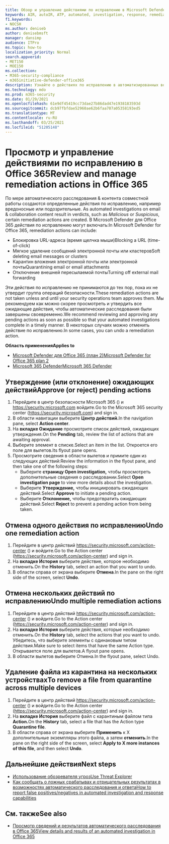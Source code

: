 ```yaml
---
title: Обзор и управление действиями по исправлению в Microsoft Defender для Office 365
keywords: AIR, autoIR, ATP, automated, investigation, response, remediation, threats, advanced, threat, protection
f1.keywords:
- NOCSH
ms.author: deniseb
author: denisebmsft
manager: dansimp
audience: ITPro
ms.topic: how-to
localization_priority: Normal
search.appverid:
- MET150
- MOE150
ms.collection:
- M365-security-compliance
- m365initiative-defender-office365
description: Узнайте о действиях по исправлению в автоматизированных возможностях расследования и ответа в Microsoft Defender для Office 365 Plan 2.
ms.technology: mdo
ms.prod: m365-security
ms.date: 01/29/2021
ms.openlocfilehash: 61e9df45419cc73dae27b86dad47e1938183593d
ms.sourcegitcommit: dcb97fbfdae52960ae62b6faa707a05358193ed5
ms.translationtype: MT
ms.contentlocale: ru-RU
ms.lasthandoff: 03/25/2021
ms.locfileid: "51205148"
---
```

# <a name="review-and-manage-remediation-actions-in-office-365"></a><span data-ttu-id="1f78a-104">Просмотр и управление действиями по исправлению в Office 365</span><span class="sxs-lookup"><span data-stu-id="1f78a-104">Review and manage remediation actions in Office 365</span></span>

<span data-ttu-id="1f78a-105">По мере автоматического расследования & контента совместной работы создаются определенные действия по исправлению, например вредоносные или подозрительные. </span><span class="sxs-lookup"><span data-stu-id="1f78a-105">As automated investigations on email & collaboration content result in verdicts, such as *Malicious* or *Suspicious*, certain remediation actions are created.</span></span> <span data-ttu-id="1f78a-106">В Microsoft Defender для Office 365 действия по исправлению могут включать:</span><span class="sxs-lookup"><span data-stu-id="1f78a-106">In Microsoft Defender for Office 365, remediation actions can include:</span></span>
- <span data-ttu-id="1f78a-107">Блокировка URL-адреса (время щелчка мыши)</span><span class="sxs-lookup"><span data-stu-id="1f78a-107">Blocking a URL (time-of-click)</span></span>
- <span data-ttu-id="1f78a-108">Мягкое удаление сообщений электронной почты или кластеров</span><span class="sxs-lookup"><span data-stu-id="1f78a-108">Soft deleting email messages or clusters</span></span>
- <span data-ttu-id="1f78a-109">Карантин вложения электронной почты или электронной почты</span><span class="sxs-lookup"><span data-stu-id="1f78a-109">Quarantining email or email attachments</span></span>
- <span data-ttu-id="1f78a-110">Отключение внешней пересылаемой почты</span><span class="sxs-lookup"><span data-stu-id="1f78a-110">Turning off external mail forwarding</span></span>

<span data-ttu-id="1f78a-111">Эти действия по исправлению не принимаются до тех пор, пока их не утвердит группа операций безопасности.</span><span class="sxs-lookup"><span data-stu-id="1f78a-111">These remediation actions are not taken unless and until your security operations team approves them.</span></span> <span data-ttu-id="1f78a-112">Мы рекомендуем как можно скорее просмотреть и утвердить все ожидающие действия, чтобы автоматические расследования были завершены своевременно.</span><span class="sxs-lookup"><span data-stu-id="1f78a-112">We recommend reviewing and approving any pending actions as soon as possible so that your automated investigations complete in a timely manner.</span></span> <span data-ttu-id="1f78a-113">В некоторых случаях можно отменить действие по исправлению.</span><span class="sxs-lookup"><span data-stu-id="1f78a-113">In some cases, you can undo a remediation action.</span></span>

<span data-ttu-id="1f78a-114">**Область применения**</span><span class="sxs-lookup"><span data-stu-id="1f78a-114">**Applies to**</span></span>
- [<span data-ttu-id="1f78a-115">Microsoft Defender для Office 365 (план 2)</span><span class="sxs-lookup"><span data-stu-id="1f78a-115">Microsoft Defender for Office 365 plan 2</span></span>](defender-for-office-365.md)
- [<span data-ttu-id="1f78a-116">Microsoft 365 Defender</span><span class="sxs-lookup"><span data-stu-id="1f78a-116">Microsoft 365 Defender</span></span>](../defender/microsoft-365-defender.md)

## <a name="approve-or-reject-pending-actions"></a><span data-ttu-id="1f78a-117">Утверждение (или отклонение) ожидающих действий</span><span class="sxs-lookup"><span data-stu-id="1f78a-117">Approve (or reject) pending actions</span></span>

1. <span data-ttu-id="1f78a-118">Перейдите в центр безопасности Microsoft 365 () и <https://security.microsoft.com> войдите.</span><span class="sxs-lookup"><span data-stu-id="1f78a-118">Go to the Microsoft 365 security center (<https://security.microsoft.com>) and sign in.</span></span>
2. <span data-ttu-id="1f78a-119">В области навигации выберите **Центр действий.**</span><span class="sxs-lookup"><span data-stu-id="1f78a-119">In the navigation pane, select **Action center**.</span></span>
3. <span data-ttu-id="1f78a-120">На **вкладке Ожидание** просмотрите список действий, ожидающих утверждения.</span><span class="sxs-lookup"><span data-stu-id="1f78a-120">On the **Pending** tab, review the list of actions that are awaiting approval.</span></span>
4. <span data-ttu-id="1f78a-121">Выберите элемент в списке.</span><span class="sxs-lookup"><span data-stu-id="1f78a-121">Select an item in the list.</span></span> <span data-ttu-id="1f78a-122">Откроется его поле для вылетов.</span><span class="sxs-lookup"><span data-stu-id="1f78a-122">Its flyout pane opens.</span></span> 
5. <span data-ttu-id="1f78a-123">Просмотрите сведения в области вылетов и примите один из следующих действий:</span><span class="sxs-lookup"><span data-stu-id="1f78a-123">Review the information in the flyout pane, and then take one of the following steps:</span></span>
   - <span data-ttu-id="1f78a-124">Выберите **страницу Open investigation,** чтобы просмотреть дополнительные сведения о расследовании.</span><span class="sxs-lookup"><span data-stu-id="1f78a-124">Select **Open investigation page** to view more details about the investigation.</span></span>
   - <span data-ttu-id="1f78a-125">Выберите **Утверждение,** чтобы инициировать ожидающих действий.</span><span class="sxs-lookup"><span data-stu-id="1f78a-125">Select **Approve** to initiate a pending action.</span></span>
   - <span data-ttu-id="1f78a-126">Выберите **Отклонение,** чтобы предотвратить ожидающих действий.</span><span class="sxs-lookup"><span data-stu-id="1f78a-126">Select **Reject** to prevent a pending action from being taken.</span></span>

## <a name="undo-one-remediation-action"></a><span data-ttu-id="1f78a-127">Отмена одного действия по исправлению</span><span class="sxs-lookup"><span data-stu-id="1f78a-127">Undo one remediation action</span></span>

1. <span data-ttu-id="1f78a-128">Перейдите в центр действий <https://security.microsoft.com/action-center> () и войдите.</span><span class="sxs-lookup"><span data-stu-id="1f78a-128">Go to the Action center (<https://security.microsoft.com/action-center>) and sign in.</span></span>
2. <span data-ttu-id="1f78a-129">На **вкладке История** выберите действие, которое необходимо отменить.</span><span class="sxs-lookup"><span data-stu-id="1f78a-129">On the **History** tab, select an action that you want to undo.</span></span>
3. <span data-ttu-id="1f78a-130">В области справа от экрана выберите **Отмена**.</span><span class="sxs-lookup"><span data-stu-id="1f78a-130">In the pane on the right side of the screen, select **Undo**.</span></span>

## <a name="undo-multiple-remediation-actions"></a><span data-ttu-id="1f78a-131">Отмена нескольких действий по исправлению</span><span class="sxs-lookup"><span data-stu-id="1f78a-131">Undo multiple remediation actions</span></span>

1. <span data-ttu-id="1f78a-132">Перейдите в центр действий <https://security.microsoft.com/action-center> () и войдите.</span><span class="sxs-lookup"><span data-stu-id="1f78a-132">Go to the Action center (<https://security.microsoft.com/action-center>) and sign in.</span></span>
2. <span data-ttu-id="1f78a-133">На **вкладке История** выберите действия, которые необходимо отменить.</span><span class="sxs-lookup"><span data-stu-id="1f78a-133">On the **History** tab, select the actions that you want to undo.</span></span> <span data-ttu-id="1f78a-134">Убедитесь, что выберите элементы с одинаковым типом действия.</span><span class="sxs-lookup"><span data-stu-id="1f78a-134">Make sure to select items that have the same Action type.</span></span> <span data-ttu-id="1f78a-135">Открывается поле для вылетов.</span><span class="sxs-lookup"><span data-stu-id="1f78a-135">A flyout pane opens.</span></span>
3. <span data-ttu-id="1f78a-136">В области вылетов выберите Отмена.</span><span class="sxs-lookup"><span data-stu-id="1f78a-136">In the flyout pane, select Undo.</span></span>

## <a name="to-remove-a-file-from-quarantine-across-multiple-devices"></a><span data-ttu-id="1f78a-137">Удаление файла из карантина на нескольких устройствах</span><span class="sxs-lookup"><span data-stu-id="1f78a-137">To remove a file from quarantine across multiple devices</span></span>

1. <span data-ttu-id="1f78a-138">Перейдите в центр действий <https://security.microsoft.com/action-center> () и войдите.</span><span class="sxs-lookup"><span data-stu-id="1f78a-138">Go to the Action center (<https://security.microsoft.com/action-center>) and sign in.</span></span>
2. <span data-ttu-id="1f78a-139">На **вкладке История** выберите файл с карантиным файлом типа **Action.**</span><span class="sxs-lookup"><span data-stu-id="1f78a-139">On the **History** tab, select a file that has the Action type **Quarantine file**.</span></span>
3. <span data-ttu-id="1f78a-140">В области справа от экрана выберите **Применить** к X дополнительные экземпляры этого файла, а затем **отменить**.</span><span class="sxs-lookup"><span data-stu-id="1f78a-140">In the pane on the right side of the screen, select **Apply to X more instances of this file**, and then select **Undo**.</span></span>

## <a name="next-steps"></a><span data-ttu-id="1f78a-141">Дальнейшие действия</span><span class="sxs-lookup"><span data-stu-id="1f78a-141">Next steps</span></span>

- [<span data-ttu-id="1f78a-142">Использование обозревателя угроз</span><span class="sxs-lookup"><span data-stu-id="1f78a-142">Use Threat Explorer</span></span>](threat-explorer.md)
- [<span data-ttu-id="1f78a-143">Как сообщать о ложных срабатывах и отрицательных результатах в возможностях автоматического расследования и ответа</span><span class="sxs-lookup"><span data-stu-id="1f78a-143">How to report false positives/negatives in automated investigation and response capabilities</span></span>](air-report-false-positives-negatives.md)

## <a name="see-also"></a><span data-ttu-id="1f78a-144">См. также</span><span class="sxs-lookup"><span data-stu-id="1f78a-144">See also</span></span>

- [<span data-ttu-id="1f78a-145">Просмотр сведений и результатов автоматического расследования в Office 365</span><span class="sxs-lookup"><span data-stu-id="1f78a-145">View details and results of an automated investigation in Office 365</span></span>](air-view-investigation-results.md)
